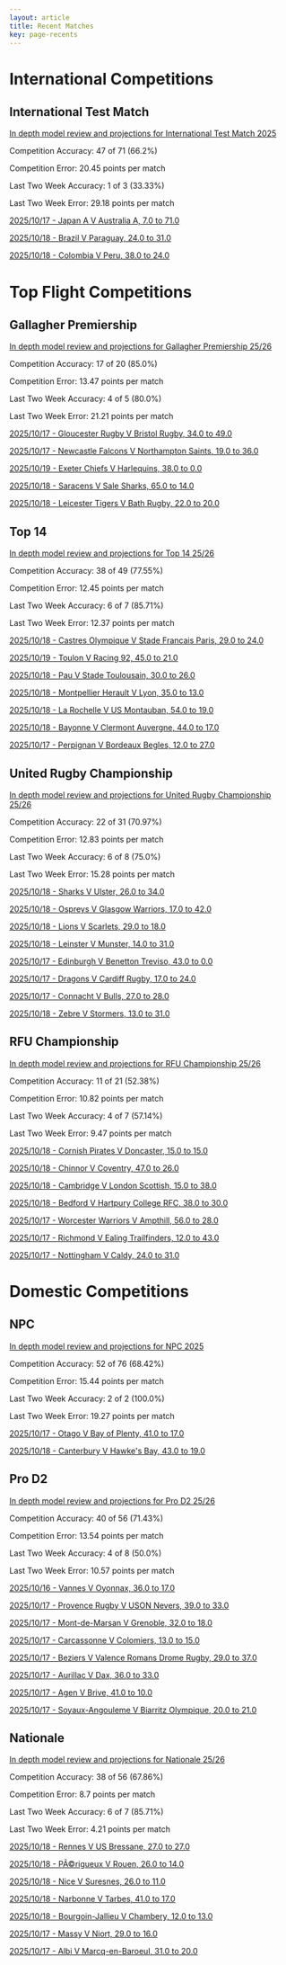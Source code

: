 ```yaml
---  
layout: article  
title: Recent Matches  
key: page-recents  
---
```

# International Competitions

## International Test Match


[In depth model review and projections for International Test Match 2025](comp_files/International_Test_Match_2025)

Competition Accuracy: 47 of 71 (66.2%)

Competition Error: 20.45 points per match

Last Two Week Accuracy: 1 of 3 (33.33%)

Last Two Week Error: 29.18 points per match

[2025/10/17 - Japan A V Australia A, 7.0 to 71.0](reviews\2025-10-17-JapanA_V_AustraliaA)

[2025/10/18 - Brazil V Paraguay, 24.0 to 31.0](reviews\2025-10-18-Brazil_V_Paraguay)

[2025/10/18 - Colombia V Peru, 38.0 to 24.0](reviews\2025-10-18-Colombia_V_Peru)
# Top Flight Competitions

## Gallagher Premiership


[In depth model review and projections for Gallagher Premiership 25/26](comp_files/Gallagher_Premiership_2526)

Competition Accuracy: 17 of 20 (85.0%)

Competition Error: 13.47 points per match

Last Two Week Accuracy: 4 of 5 (80.0%)

Last Two Week Error: 21.21 points per match

[2025/10/17 - Gloucester Rugby V Bristol Rugby, 34.0 to 49.0](reviews\2025-10-17-GloucesterRugby_V_BristolRugby)

[2025/10/17 - Newcastle Falcons V Northampton Saints, 19.0 to 36.0](reviews\2025-10-17-NewcastleFalcons_V_NorthamptonSaints)

[2025/10/19 - Exeter Chiefs V Harlequins, 38.0 to 0.0](reviews\2025-10-19-ExeterChiefs_V_Harlequins)

[2025/10/18 - Saracens V Sale Sharks, 65.0 to 14.0](reviews\2025-10-18-Saracens_V_SaleSharks)

[2025/10/18 - Leicester Tigers V Bath Rugby, 22.0 to 20.0](reviews\2025-10-18-LeicesterTigers_V_BathRugby)
## Top 14


[In depth model review and projections for Top 14 25/26](comp_files/Top_14_2526)

Competition Accuracy: 38 of 49 (77.55%)

Competition Error: 12.45 points per match

Last Two Week Accuracy: 6 of 7 (85.71%)

Last Two Week Error: 12.37 points per match

[2025/10/18 - Castres Olympique V Stade Francais Paris, 29.0 to 24.0](reviews\2025-10-18-CastresOlympique_V_StadeFrancaisParis)

[2025/10/19 - Toulon V Racing 92, 45.0 to 21.0](reviews\2025-10-19-Toulon_V_Racing92)

[2025/10/18 - Pau V Stade Toulousain, 30.0 to 26.0](reviews\2025-10-18-Pau_V_StadeToulousain)

[2025/10/18 - Montpellier Herault V Lyon, 35.0 to 13.0](reviews\2025-10-18-MontpellierHerault_V_Lyon)

[2025/10/18 - La Rochelle V US Montauban, 54.0 to 19.0](reviews\2025-10-18-LaRochelle_V_USMontauban)

[2025/10/18 - Bayonne V Clermont Auvergne, 44.0 to 17.0](reviews\2025-10-18-Bayonne_V_ClermontAuvergne)

[2025/10/17 - Perpignan V Bordeaux Begles, 12.0 to 27.0](reviews\2025-10-18-Perpignan_V_BordeauxBegles)
## United Rugby Championship


[In depth model review and projections for United Rugby Championship 25/26](comp_files/United_Rugby_Championship_2526)

Competition Accuracy: 22 of 31 (70.97%)

Competition Error: 12.83 points per match

Last Two Week Accuracy: 6 of 8 (75.0%)

Last Two Week Error: 15.28 points per match

[2025/10/18 - Sharks V Ulster, 26.0 to 34.0](reviews\2025-10-18-Sharks_V_Ulster)

[2025/10/18 - Ospreys V Glasgow Warriors, 17.0 to 42.0](reviews\2025-10-18-Ospreys_V_GlasgowWarriors)

[2025/10/18 - Lions V Scarlets, 29.0 to 18.0](reviews\2025-10-18-Lions_V_Scarlets)

[2025/10/18 - Leinster V Munster, 14.0 to 31.0](reviews\2025-10-18-Leinster_V_Munster)

[2025/10/17 - Edinburgh V Benetton Treviso, 43.0 to 0.0](reviews\2025-10-17-Edinburgh_V_BenettonTreviso)

[2025/10/17 - Dragons V Cardiff Rugby, 17.0 to 24.0](reviews\2025-10-17-Dragons_V_CardiffRugby)

[2025/10/17 - Connacht V Bulls, 27.0 to 28.0](reviews\2025-10-17-Connacht_V_Bulls)

[2025/10/18 - Zebre V Stormers, 13.0 to 31.0](reviews\2025-10-18-Zebre_V_Stormers)
## RFU Championship


[In depth model review and projections for RFU Championship 25/26](comp_files/RFU_Championship_2526)

Competition Accuracy: 11 of 21 (52.38%)

Competition Error: 10.82 points per match

Last Two Week Accuracy: 4 of 7 (57.14%)

Last Two Week Error: 9.47 points per match

[2025/10/18 - Cornish Pirates V Doncaster, 15.0 to 15.0](reviews\2025-10-18-CornishPirates_V_Doncaster)

[2025/10/18 - Chinnor V Coventry, 47.0 to 26.0](reviews\2025-10-18-Chinnor_V_Coventry)

[2025/10/18 - Cambridge V London Scottish, 15.0 to 38.0](reviews\2025-10-18-Cambridge_V_LondonScottish)

[2025/10/18 - Bedford V Hartpury College RFC, 38.0 to 30.0](reviews\2025-10-18-Bedford_V_HartpuryCollege)

[2025/10/17 - Worcester Warriors V Ampthill, 56.0 to 28.0](reviews\2025-10-17-WorcesterWarriors_V_Ampthill)

[2025/10/17 - Richmond V Ealing Trailfinders, 12.0 to 43.0](reviews\2025-10-17-Richmond_V_EalingTrailfinders)

[2025/10/17 - Nottingham V Caldy, 24.0 to 31.0](reviews\2025-10-17-Nottingham_V_Caldy)
# Domestic Competitions

## NPC


[In depth model review and projections for NPC 2025](comp_files/NPC_2025)

Competition Accuracy: 52 of 76 (68.42%)

Competition Error: 15.44 points per match

Last Two Week Accuracy: 2 of 2 (100.0%)

Last Two Week Error: 19.27 points per match

[2025/10/17 - Otago V Bay of Plenty, 41.0 to 17.0](reviews\2025-10-17-Otago_V_BayofPlenty)

[2025/10/18 - Canterbury V Hawke's Bay, 43.0 to 19.0](reviews\2025-10-18-Canterbury_V_HawkesBay)
## Pro D2


[In depth model review and projections for Pro D2 25/26](comp_files/Pro_D2_2526)

Competition Accuracy: 40 of 56 (71.43%)

Competition Error: 13.54 points per match

Last Two Week Accuracy: 4 of 8 (50.0%)

Last Two Week Error: 10.57 points per match

[2025/10/16 - Vannes V Oyonnax, 36.0 to 17.0](reviews\2025-10-16-Vannes_V_Oyonnax)

[2025/10/17 - Provence Rugby V USON Nevers, 39.0 to 33.0](reviews\2025-10-17-ProvenceRugby_V_USONNevers)

[2025/10/17 - Mont-de-Marsan V Grenoble, 32.0 to 18.0](reviews\2025-10-17-Mont-de-Marsan_V_Grenoble)

[2025/10/17 - Carcassonne V Colomiers, 13.0 to 15.0](reviews\2025-10-17-Carcassonne_V_Colomiers)

[2025/10/17 - Beziers V Valence Romans Drome Rugby, 29.0 to 37.0](reviews\2025-10-17-Beziers_V_ValenceRomansDromeRugby)

[2025/10/17 - Aurillac V Dax, 36.0 to 33.0](reviews\2025-10-17-Aurillac_V_Dax)

[2025/10/17 - Agen V Brive, 41.0 to 10.0](reviews\2025-10-17-Agen_V_Brive)

[2025/10/17 - Soyaux-Angouleme V Biarritz Olympique, 20.0 to 21.0](reviews\2025-10-17-Soyaux-Angouleme_V_BiarritzOlympique)
## Nationale


[In depth model review and projections for Nationale 25/26](comp_files/Nationale_2526)

Competition Accuracy: 38 of 56 (67.86%)

Competition Error: 8.7 points per match

Last Two Week Accuracy: 6 of 7 (85.71%)

Last Two Week Error: 4.21 points per match

[2025/10/18 - Rennes V US Bressane, 27.0 to 27.0](reviews\2025-10-18-Rennes_V_USBressane)

[2025/10/18 - PÃ©rigueux V Rouen, 26.0 to 14.0](reviews\2025-10-18-Perigueux_V_Rouen)

[2025/10/18 - Nice V Suresnes, 26.0 to 11.0](reviews\2025-10-18-Nice_V_Suresnes)

[2025/10/18 - Narbonne V Tarbes, 41.0 to 17.0](reviews\2025-10-18-Narbonne_V_Tarbes)

[2025/10/18 - Bourgoin-Jallieu V Chambery, 12.0 to 13.0](reviews\2025-10-18-Bourgoin-Jallieu_V_Chambery)

[2025/10/17 - Massy V Niort, 29.0 to 16.0](reviews\2025-10-17-Massy_V_Niort)

[2025/10/17 - Albi V Marcq-en-Baroeul, 31.0 to 20.0](reviews\2025-10-17-Albi_V_Marcq-en-Baroeul)